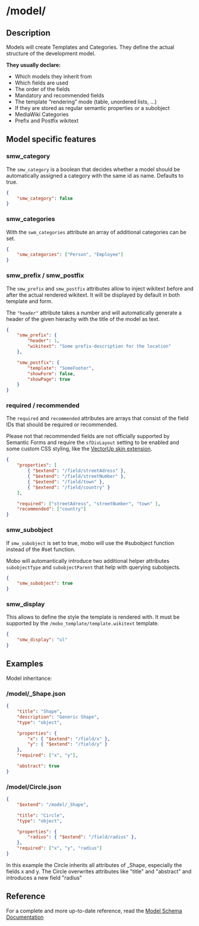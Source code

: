 # /model/
## Description
Models will create Templates and Categories. They define the actual structure of the development model.

**They usually declare:**
* Which models they inherit from
* Which fields are used
* The order of the fields
* Mandatory and recommended fields
* The template “rendering” mode (table, unordered lists, …)
* If they are stored as regular semantic properties or a subobject
* MediaWiki Categories
* Prefix and Postfix wikitext

## Model specific features
### smw_category
The `smw_category` is a boolean that decides whether a model should be automatically assigned a category with the same id as name. Defaults to true.

```json
{
    "smw_category": false
}
```

### smw_categories
With the `swm_categories` attribute an array of additional categories can be set.

```json
{
    "smw_categories": ["Person", "Employee"]
}
```

### smw_prefix / smw_postfix
The `smw_prefix` and `smw_postfix` attributes allow to inject wikitext before and after the actual rendered wikitext. It will be displayed by default in both template and form.

The `"header"` attribute takes a number and will automatically generate a header of the given hierachy with the title of the model as text.

```json
{
    "smw_prefix": {
        "header": 1,
        "wikitext": "Some prefix-description for the location"
    },

    "smw_postfix": {
        "template": "SomeFooter",
        "showForm": false,
        "showPage": true
    }
}
```

### required / recommended
The `required` and `recommended` attributes are arrays that consist of the field IDs that should be required or recommended.

Please not that recommended fields are not officially supported by Semantic Forms and require the `sfDivLayout` setting to be enabled and some custom CSS styling, like the [VectorUp skin extension](http://www.mediawiki.org/wiki/Extension:VectorUp).


```json
{
    "properties": [
        { "$extend": "/field/streetAdress" },
        { "$extend": "/field/streetNumber" },
        { "$extend": "/field/town" },
        { "$extend": "/field/country" }
    ],

    "required": ["streetAdress", "streetNumber", "town" ],
    "recommended": ["country"]
}
```

### smw_subobject
If `smw_subobject` is set to true, mobo will use the #subobject function instead of the #set function.

Mobo will automantically introduce two additional helper attributes `subobjectType` and `subobjectParent` that help with querying subobjects.

```json
{
    "smw_subobject": true
}
```

### smw_display
This allows to define the style the template is rendered with. It must be supported by the `/mobo_template/template.wikitext` template.

```json
{
    "smw_display": "ul"
}
```


## Examples
Model inheritance:

### /model/_Shape.json
```json
{
    "title": "Shape",
    "description": "Generic Shape",
    "type": "object",

    "properties": {
        "x": { "$extend": "/field/x" },
        "y": { "$extend": "/field/y" }
    },
    "required": ["x", "y"],

    "abstract": true
}
```

### /model/Circle.json
```json
{
    "$extend": "/model/_Shape",

    "title": "Circle",
    "type": "object",

    "properties": {
        "radius": { "$extend": "/field/radius" },
    },
    "required": ["x", "y", "radius"]
}
```

In this example the Circle inherits all attributes of _Shape, especially the fields x and y. The Circle overwrites attributes like "title" and "abstract" and introduces a new field "radius"

## Reference
For a complete and more up-to-date reference, read the [Model Schema Documentation](../../Schemas/model-schema.md)